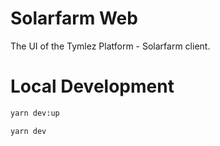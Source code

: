 # Solarfarm Web

The UI of the Tymlez Platform - Solarfarm client.

# Local Development

```sh
yarn dev:up

yarn dev
```
